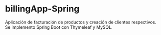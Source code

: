 # billingApp-Spring

Aplicación de facturación de productos y creación de clientes respectivos. 
Se implemento Spring Boot con Thymeleaf y MySQL.
